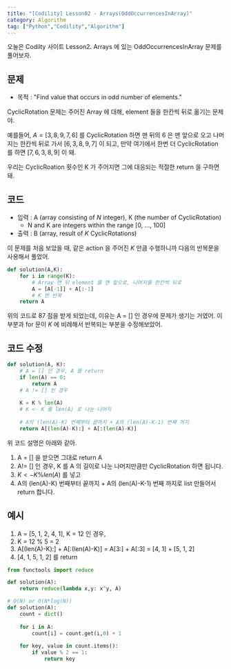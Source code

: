 ```yaml
---
title: "[Codility] Lesson02 - Arrays(OddOccurrencesInArray)"
category: Algorithm
tag: ["Python","Codility","Algorithm"]
---
```


오늘은 Codilty 사이트 Lesson2. Arrays 에 있는 OddOccurrencesInArray 문제를 풀어보자.

## 문제

 - 목적 : "Find value that occurs in odd number of elements."


CyclicRotation 문제는 주어진 Array 에 대해, element 들을 한칸씩 뒤로 옮기는 문제야.

예를들어, $A = [3, 8, 9, 7, 6]$ 를 CyclicRotation 하면 맨 뒤의 6 은 맨 앞으로 오고 나머지는 한칸씩 뒤로 가서 $[6, 3, 8, 9, 7]$ 이 되고, 만약 여기에서 한번 더 CyclicRotation 를 하면 $[7, 6, 3, 8, 9]$ 이 돼.

우리는 CyclicRoation 횟수인 K 가 주어지면 그에 대응되는 적절한 return 을 구하면 돼. 

## 코드

 - 입력 : A (array consisting of $N$ integer), K (the number of CyclicRotation)
   + N and K are integers within the range [0, ..., 100]
 - 출력 : B (array, result of $K$ CyclicRotations)

이 문제를 처음 보았을 때, 같은 action 을 주어진 $K$ 만큼 수행하니까 다음의 반복문을 사용해서 풀었어.

```python
def solution(A,K):
    for i in range(K):
        # Array 맨 뒤 element 를 맨 앞으로, 나머지를 한칸씩 뒤로
        A = [A[-1]] + A[:-1]
        # K 번 반복
    return A
```

위의 코드로 87 점을 받게 되었는데, 이유는 A = [] 인 경우에 문제가 생기는 거였어. 이 부분과 for 문이 $K$ 에 비례해서 반복되는 부분을 수정해보았어.

## 코드 수정

```python
def solution(A, K):
    # A = [] 인 경우, A 를 return
    if len(A) == 0:
        return A
    # A != [] 인 경우
    
    K = K % len(A)  
    # K <- K 를 len(A) 로 나눈 나머지
    
    # A의 (len(A)-K) 번째부터 끝까지 + A의 (len(A)-K-1) 번째 까지
    return A[(len(A)-K):] + A[:(len(A)-K)]
```

위 코드 설명은 아래와 같아.

 1. A = [] 을 받으면 그대로 return A
 2. A!= [] 인 경우, K 를 A 의 길이로 나눈 나머지만큼만 CyclicRotation 하면 됩니다.
 3. $K <- K \% len(A)$ 를 넣고
 4. A의 (len(A)-K) 번째부터 끝까지 + A의 (len(A)-K-1) 번째 까지로 list 만들어서 return 합니다.

## 예시

 1. A = [5, 1, 2, 4, 1], K = 12 인 경우,
 2. K = 12 % 5 = 2
 3. A[(len(A)-K):] + A[:(len(A)-K)] = A[3:] + A[:3] = [4, 1] + [5, 1, 2]
 4. [4, 1, 5, 1, 2] 를 return



```python
from functools import reduce

def solution(A):
    return reduce(lambda x,y: x^y, A)
```

```python
# O(N) or O(N*log(N))
def solution(A):
    count = dict()
    
    for i in A:
        count[i] = count.get(i,0) + 1
    
    for key, value in count.items():
        if value % 2 == 1:
            return key

```

